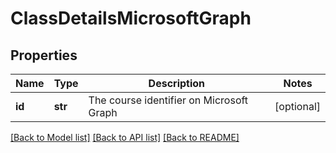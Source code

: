 # ClassDetailsMicrosoftGraph

## Properties
Name | Type | Description | Notes
------------ | ------------- | ------------- | -------------
**id** | **str** | The course identifier on Microsoft Graph | [optional] 

[[Back to Model list]](../README.md#documentation-for-models) [[Back to API list]](../README.md#documentation-for-api-endpoints) [[Back to README]](../README.md)


